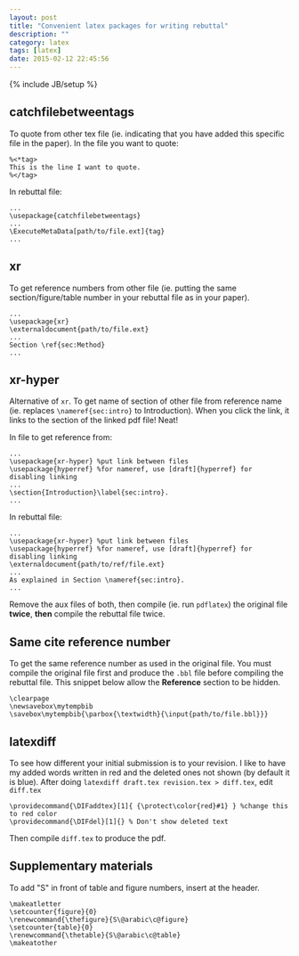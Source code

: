 ```yaml
---
layout: post
title: "Convenient latex packages for writing rebuttal"
description: ""
category: latex
tags: [latex]
date: 2015-02-12 22:45:56
---
```

{% include JB/setup %}

catchfilebetweentags
--------------------
To quote from other tex file (ie. indicating that you have added this specific file in the paper).
In the file you want to quote:

    %<*tag>
    This is the line I want to quote.
    %</tag>

In rebuttal file:
   
    ...
    \usepackage{catchfilebetweentags}
    ...
    \ExecuteMetaData[path/to/file.ext]{tag}
    ...

xr
--
To get reference numbers from other file (ie. putting the same section/figure/table number in your rebuttal file as in your paper).

    ...
    \usepackage{xr}
    \externaldocument{path/to/file.ext}
    ...
    Section \ref{sec:Method}
    ...

xr-hyper
--------
Alternative of `xr`.
To get name of section of other file from reference name (ie. replaces `\nameref{sec:intro}` to Introduction). When you click the link, it links to the section of the linked pdf file! Neat!

In file to get reference from:

    ...
    \usepackage{xr-hyper} %put link between files
    \usepackage{hyperref} %for nameref, use [draft]{hyperref} for disabling linking
    ...
    \section{Introduction}\label{sec:intro}.
    ...

In rebuttal file:

    ...
    \usepackage{xr-hyper} %put link between files
    \usepackage{hyperref} %for nameref, use [draft]{hyperref} for disabling linking
    \externaldocument{path/to/ref/file.ext}
    ...
    As explained in Section \nameref{sec:intro}.
    ...

Remove the aux files of both, then compile (ie. run `pdflatex`) the original file **twice**, **then** compile the rebuttal file twice.

Same cite reference number
--------------------------
To get the same reference number as used in the original file.
You must compile the original file first and produce the `.bbl` file before compiling the rebuttal file.
This snippet below allow the **Reference** section to be hidden.

    \clearpage
    \newsavebox\mytempbib
    \savebox\mytempbib{\parbox{\textwidth}{\input{path/to/file.bbl}}}

latexdiff
---------
To see how different your initial submission is to your revision. I like to have my added words written in red and the deleted ones not shown (by default it is blue).
After doing `latexdiff draft.tex revision.tex > diff.tex`, edit `diff.tex`

    \providecommand{\DIFaddtex}[1]{ {\protect\color{red}#1} } %change this to red color
    \providecommand{\DIFdel}[1]{} % Don't show deleted text

Then compile `diff.tex` to produce the pdf.

Supplementary materials
-----------------------
To add "S" in front of table and figure numbers, insert at the header.

    \makeatletter 
    \setcounter{figure}{0}
    \renewcommand{\thefigure}{S\@arabic\c@figure}
    \setcounter{table}{0}
    \renewcommand{\thetable}{S\@arabic\c@table}
    \makeatother
